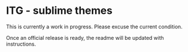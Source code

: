 # ITG - sublime themes

This is currently a work in progress. Please excuse the current condition.

Once an official release is ready, the readme will be updated with instructions.
